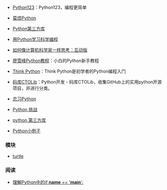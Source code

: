 - [Python123](https://python123.io/)：Python123，编程更简单

- [莫烦Python](https://morvanzhou.github.io/)

- [Python第三方库](https://pypi.org/)

- [用Python学习科学编程](https://scipython.com/)

- [如何像计算机科学家一样思考：互动版](http://interactivepython.org/courselib/static/thinkcspy/index.html)  

- [廖雪峰Python教程](https://www.liaoxuefeng.com/wiki/0014316089557264a6b348958f449949df42a6d3a2e542c000)：小白的Python新手教程

- [Think Python](https://greenteapress.com/wp/think-python-2e/)：Think Python是初学者的Python编程入门

- [码库CTOLib](https://www.ctolib.com/)：Python开发 - 码库CTOLib，收集GitHub上的实用python开源项目，并进行分类。

- [恋习Python](https://zhuanlan.zhihu.com/c_149865214)

- [Python 挑战](http://www.pythonchallenge.com/)

- [python 第三方库](https://pypi.org/)

- [Python小例子](https://github.com/jackzhenguo/python-small-examples)

### 模块

- [turtle](https://docs.python.org/zh-cn/3/library/turtle.html)

### 阅读

- [理解Python中的if __name__ == '__main__':](https://www.yangsihan.com/article/2019/02/01/38/)